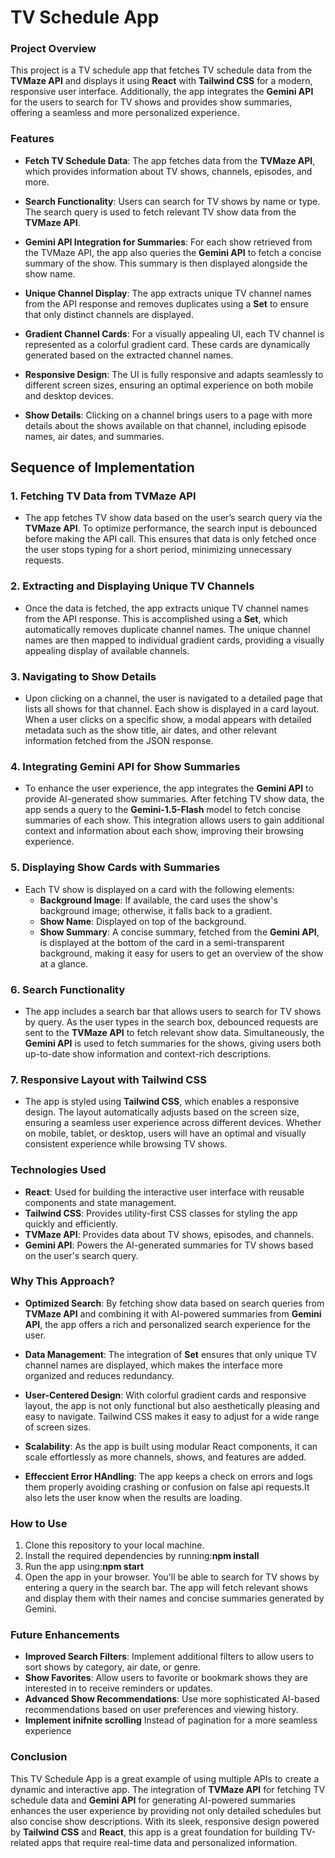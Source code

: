 # TV Schedule App

### Project Overview

This project is a TV schedule app that fetches TV schedule data from the **TVMaze API** and displays it using **React** with **Tailwind CSS** for a modern, responsive user interface. Additionally, the app integrates the **Gemini API** for the users to search for TV shows and provides show summaries, offering a seamless and more personalized experience.

### Features

- **Fetch TV Schedule Data**: The app fetches data from the **TVMaze API**, which provides information about TV shows, channels, episodes, and more.

- **Search Functionality**: Users can search for TV shows by name or type. The search query is used to fetch relevant TV show data from the **TVMaze API**.

- **Gemini API Integration for Summaries**: For each show retrieved from the TVMaze API, the app also queries the **Gemini API** to fetch a concise summary of the show. This summary is then displayed alongside the show name.

- **Unique Channel Display**: The app extracts unique TV channel names from the API response and removes duplicates using a **Set** to ensure that only distinct channels are displayed.

- **Gradient Channel Cards**: For a visually appealing UI, each TV channel is represented as a colorful gradient card. These cards are dynamically generated based on the extracted channel names.

- **Responsive Design**: The UI is fully responsive and adapts seamlessly to different screen sizes, ensuring an optimal experience on both mobile and desktop devices.

- **Show Details**: Clicking on a channel brings users to a page with more details about the shows available on that channel, including episode names, air dates, and summaries.

## Sequence of Implementation

### 1. **Fetching TV Data from TVMaze API**

- The app fetches TV show data based on the user’s search query via the **TVMaze API**. To optimize performance, the search input is debounced before making the API call. This ensures that data is only fetched once the user stops typing for a short period, minimizing unnecessary requests.

### 2. **Extracting and Displaying Unique TV Channels**

- Once the data is fetched, the app extracts unique TV channel names from the API response. This is accomplished using a **Set**, which automatically removes duplicate channel names. The unique channel names are then mapped to individual gradient cards, providing a visually appealing display of available channels.

### 3. **Navigating to Show Details**

- Upon clicking on a channel, the user is navigated to a detailed page that lists all shows for that channel. Each show is displayed in a card layout. When a user clicks on a specific show, a modal appears with detailed metadata such as the show title, air dates, and other relevant information fetched from the JSON response.

### 4. **Integrating Gemini API for Show Summaries**

- To enhance the user experience, the app integrates the **Gemini API** to provide AI-generated show summaries. After fetching TV show data, the app sends a query to the **Gemini-1.5-Flash** model to fetch concise summaries of each show. This integration allows users to gain additional context and information about each show, improving their browsing experience.

### 5. **Displaying Show Cards with Summaries**

- Each TV show is displayed on a card with the following elements:
  - **Background Image**: If available, the card uses the show's background image; otherwise, it falls back to a gradient.
  - **Show Name**: Displayed on top of the background.
  - **Show Summary**: A concise summary, fetched from the **Gemini API**, is displayed at the bottom of the card in a semi-transparent background, making it easy for users to get an overview of the show at a glance.

### 6. **Search Functionality**

- The app includes a search bar that allows users to search for TV shows by query. As the user types in the search box, debounced requests are sent to the **TVMaze API** to fetch relevant show data. Simultaneously, the **Gemini API** is used to fetch summaries for the shows, giving users both up-to-date show information and context-rich descriptions.

### 7. **Responsive Layout with Tailwind CSS**

- The app is styled using **Tailwind CSS**, which enables a responsive design. The layout automatically adjusts based on the screen size, ensuring a seamless user experience across different devices. Whether on mobile, tablet, or desktop, users will have an optimal and visually consistent experience while browsing TV shows.

### Technologies Used

- **React**: Used for building the interactive user interface with reusable components and state management.
- **Tailwind CSS**: Provides utility-first CSS classes for styling the app quickly and efficiently.
- **TVMaze API**: Provides data about TV shows, episodes, and channels.
- **Gemini API**: Powers the AI-generated summaries for TV shows based on the user's search query.

### Why This Approach?

- **Optimized Search**: By fetching show data based on search queries from **TVMaze API** and combining it with AI-powered summaries from **Gemini API**, the app offers a rich and personalized search experience for the user.
- **Data Management**: The integration of **Set** ensures that only unique TV channel names are displayed, which makes the interface more organized and reduces redundancy.
- **User-Centered Design**: With colorful gradient cards and responsive layout, the app is not only functional but also aesthetically pleasing and easy to navigate. Tailwind CSS makes it easy to adjust for a wide range of screen sizes.

- **Scalability**: As the app is built using modular React components, it can scale effortlessly as more channels, shows, and features are added.

- **Effeccient Error HAndling**: The app keeps a check on errors and logs them properly avoiding crashing or confusion on false api requests.It also lets the user know when the results are loading.

### How to Use

1. Clone this repository to your local machine.
2. Install the required dependencies by running:**npm install**
3. Run the app using:**npm start**
4. Open the app in your browser. You'll be able to search for TV shows by entering a query in the search bar. The app will fetch relevant shows and display them with their names and concise summaries generated by Gemini.

### Future Enhancements

- **Improved Search Filters**: Implement additional filters to allow users to sort shows by category, air date, or genre.
- **Show Favorites**: Allow users to favorite or bookmark shows they are interested in to receive reminders or updates.
- **Advanced Show Recommendations**: Use more sophisticated AI-based recommendations based on user preferences and viewing history.
- **Implement inifnite scrolling** Instead of pagination for a more seamless experience

### Conclusion

This TV Schedule App is a great example of using multiple APIs to create a dynamic and interactive app. The integration of **TVMaze API** for fetching TV schedule data and **Gemini API** for generating AI-powered summaries enhances the user experience by providing not only detailed schedules but also concise show descriptions. With its sleek, responsive design powered by **Tailwind CSS** and **React**, this app is a great foundation for building TV-related apps that require real-time data and personalized information.
